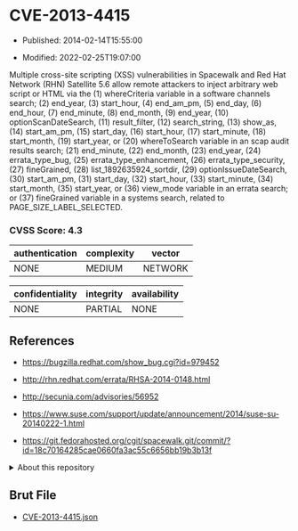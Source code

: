 # CVE-2013-4415

- Published: 2014-02-14T15:55:00

- Modified: 2022-02-25T19:07:00

Multiple cross-site scripting (XSS) vulnerabilities in Spacewalk and Red Hat Network (RHN) Satellite 5.6 allow remote attackers to inject arbitrary web script or HTML via the (1) whereCriteria variable in a software channels search; (2) end_year, (3) start_hour, (4) end_am_pm, (5) end_day, (6) end_hour, (7) end_minute, (8) end_month, (9) end_year, (10) optionScanDateSearch, (11) result_filter, (12) search_string, (13) show_as, (14) start_am_pm, (15) start_day, (16) start_hour, (17) start_minute, (18) start_month, (19) start_year, or (20) whereToSearch variable in an scap audit results search; (21) end_minute, (22) end_month, (23) end_year, (24) errata_type_bug, (25) errata_type_enhancement, (26) errata_type_security, (27) fineGrained, (28) list_1892635924_sortdir, (29) optionIssueDateSearch, (30) start_am_pm, (31) start_day, (32) start_hour, (33) start_minute, (34) start_month, (35) start_year, or (36) view_mode variable in an errata search; or (37) fineGrained variable in a systems search, related to PAGE_SIZE_LABEL_SELECTED.

### CVSS Score: **4.3**

| authentication | complexity | vector |
| --- | --- | --- |
| NONE | MEDIUM | NETWORK |

| confidentiality | integrity | availability |
| --- | --- | --- |
| NONE | PARTIAL | NONE |

## References

* https://bugzilla.redhat.com/show_bug.cgi?id=979452

* http://rhn.redhat.com/errata/RHSA-2014-0148.html

* http://secunia.com/advisories/56952

* https://www.suse.com/support/update/announcement/2014/suse-su-20140222-1.html

* https://git.fedorahosted.org/cgit/spacewalk.git/commit/?id=18c70164285cae0660fa3ac55c6656bb19b3b13f

<details>
<summary>About this repository</summary> 

  This repository is part of the project [Live Hack CVE](https://github.com/Live-Hack-CVE). Main website can be found [www.live-hack.org](https://www.live-hack.org) 
  
  Made by [Sn0wAlice](https://github.com/Sn0wAlice) for the people that care about security and need to have a feed of the latest CVEs. Hope you enjoy it, don't forget to star the repo and follow me on [Twitter](https://twitter.com/Sn0wAlice) and [Github](https://github.com/Sn0wAlice). And that is my [personnal website](https://www.alice-snow.me/)

  - [Home Page](https://github.com/Live-Hack-CVE)
  - [Framework](https://github.com/Live-Hack-CVE/cve-framework)
  - [CVE database](https://github.com/Live-Hack-CVE/full_database)
  - [Changelog](https://github.com/Live-Hack-CVE/Changelog)
</details>

## Brut File

* [CVE-2013-4415.json](https://raw.githubusercontent.com/Live-Hack-CVE/full_database/main/cves/2013/CVE-2013-4415.json)

